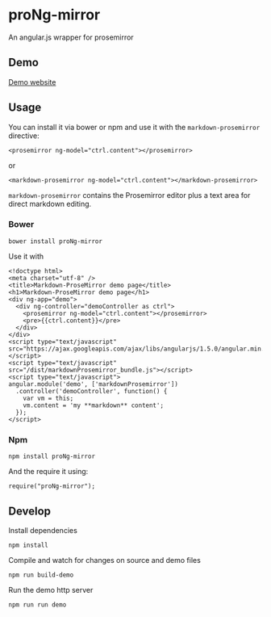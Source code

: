 # proNg-mirror

An angular.js wrapper for prosemirror 

## Demo

[Demo website](http://deltatre-webplu.github.io/proNg-mirror/)

## Usage

You can install it via bower or npm and use it with the `markdown-prosemirror` directive:

    <prosemirror ng-model="ctrl.content"></prosemirror>
    
or

    <markdown-prosemirror ng-model="ctrl.content"></markdown-prosemirror>

`markdown-prosemirror` contains the Prosemirror editor plus a text area for direct markdown editing.

### Bower

    bower install proNg-mirror
    
Use it with

    <!doctype html>
    <meta charset="utf-8" />
    <title>Markdown-ProseMirror demo page</title>
    <h1>Markdown-ProseMirror demo page</h1>
    <div ng-app="demo">
      <div ng-controller="demoController as ctrl">
        <prosemirror ng-model="ctrl.content"></prosemirror>
        <pre>{{ctrl.content}}</pre>
      </div>
    </div>
    <script type="text/javascript" src="https://ajax.googleapis.com/ajax/libs/angularjs/1.5.0/angular.min.js"></script>
    <script type="text/javascript" src="/dist/markdownProsemirror_bundle.js"></script>
    <script type="text/javascript">
    angular.module('demo', ['markdownProsemirror'])
      .controller('demoController', function() {
        var vm = this;
        vm.content = 'my **markdown** content';
      });
    </script>

### Npm

    npm install proNg-mirror
    
And the require it using:

    require("proNg-mirror");


## Develop

Install dependencies

    npm install
  
Compile and watch for changes on source and demo files

    npm run build-demo
  
Run the demo http server

    npm run run demo
  
